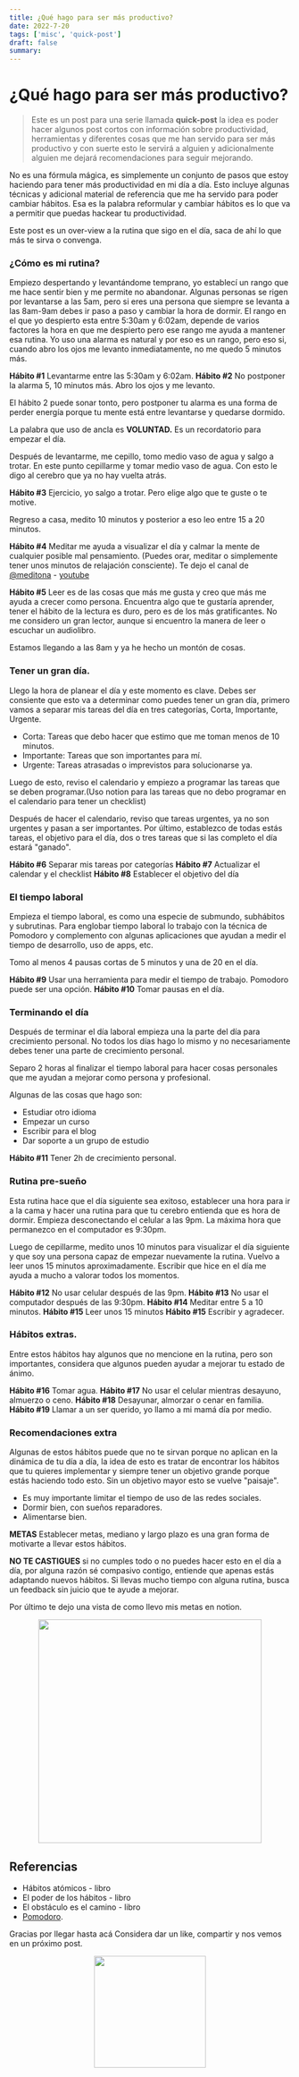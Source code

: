 ```yaml
---
title: ¿Qué hago para ser más productivo?
date: 2022-7-20
tags: ['misc', 'quick-post']
draft: false
summary:
---
```


# ¿Qué hago para ser más productivo?

> Este es un post para una serie llamada **quick-post** la idea es poder hacer algunos post cortos con información sobre productividad, herramientas y diferentes cosas que me han servido para ser más productivo y con suerte esto le servirá a alguien y adicionalmente alguien me dejará recomendaciones para seguir mejorando.

No es una fórmula mágica, es simplemente un conjunto de pasos que estoy haciendo para tener más productividad en mi día a día. Esto incluye algunas técnicas y adicional material de referencia que me ha servido para poder cambiar hábitos. Esa es la palabra reformular y cambiar hábitos es lo que va a permitir que puedas hackear tu productividad.

Este post es un over-view a la rutina que sigo en el día, saca de ahí lo que más te sirva o convenga.

### ¿Cómo es mi rutina?

Empiezo despertando y levantándome temprano, yo establecí un rango que me hace sentir bien y me permite no abandonar.
Algunas personas se rigen por levantarse a las 5am, pero si eres una persona que siempre se levanta a las 8am-9am debes ir paso a paso y cambiar la hora de dormir.
El rango en el que yo despierto esta entre 5:30am y 6:02am, depende de varios factores la hora en que me despierto pero ese rango me ayuda a mantener esa rutina. Yo uso una alarma es natural y por eso es un rango, pero eso si, cuando abro los ojos me levanto inmediatamente, no me quedo 5 minutos más.

**Hábito #1** Levantarme entre las 5:30am y 6:02am.
**Hábito #2** No postponer la alarma 5, 10 minutos más. Abro los ojos y me levanto.

El hábito 2 puede sonar tonto, pero postponer tu alarma es una forma de perder energía porque tu mente está entre levantarse y quedarse dormido.

La palabra que uso de ancla es **VOLUNTAD.** Es un recordatorio para empezar el día.

Después de levantarme, me cepillo, tomo medio vaso de agua y salgo a trotar.
En este punto cepillarme y tomar medio vaso de agua. Con esto le digo al cerebro que ya no hay vuelta atrás.

**Hábito #3** Ejercicio, yo salgo a trotar. Pero elige algo que te guste o te motive.

Regreso a casa, medito 10 minutos y posterior a eso leo entre 15 a 20 minutos.

**Hábito #4** Meditar me ayuda a visualizar el día y calmar la mente de cualquier posible mal pensamiento. (Puedes orar, meditar o simplemente tener unos minutos de relajación consciente).
Te dejo el canal de [@meditona](https://www.instagram.com/meditona_/) - [youtube](https://www.youtube.com/channel/UCmcJwepLtFI5ciRnSUXWH_Q)

**Hábito #5** Leer es de las cosas que más me gusta y creo que más me ayuda a crecer como persona.
Encuentra algo que te gustaría aprender, tener el hábito de la lectura es duro, pero es de los más gratificantes. No me considero un gran lector, aunque si encuentro la manera de leer o escuchar un audiolibro.

Estamos llegando a las 8am y ya he hecho un montón de cosas.

### Tener un gran día.

Llego la hora de planear el día y este momento es clave. Debes ser consiente que esto va a determinar como puedes tener un gran día, primero vamos a separar mis tareas del día en tres categorías, Corta, Importante, Urgente.

- Corta: Tareas que debo hacer que estimo que me toman menos de 10 minutos.
- Importante: Tareas que son importantes para mí.
- Urgente: Tareas atrasadas o imprevistos para solucionarse ya.

Luego de esto, reviso el calendario y empiezo a programar las tareas que se deben programar.(Uso notion para las tareas que no debo programar en el calendario para tener un checklist)

Después de hacer el calendario, reviso que tareas urgentes, ya no son urgentes y pasan a ser importantes.
Por último, establezco de todas estás tareas, el objetivo para el día, dos o tres tareas que si las completo el día estará "ganado".

**Hábito #6** Separar mis tareas por categorías
**Hábito #7** Actualizar el calendar y el checklist
**Hábito #8** Establecer el objetivo del día

### El tiempo laboral

Empieza el tiempo laboral, es como una especie de submundo, subhábitos y subrutinas.
Para englobar tiempo laboral lo trabajo con la técnica de Pomodoro y complemento con algunas aplicaciones que ayudan a medir el tiempo de desarrollo, uso de apps, etc.

Tomo al menos 4 pausas cortas de 5 minutos y una de 20 en el día.

**Hábito #9** Usar una herramienta para medir el tiempo de trabajo. Pomodoro puede ser una opción.
**Hábito #10** Tomar pausas en el día.

### Terminando el día

Después de terminar el día laboral empieza una la parte del día para crecimiento personal.
No todos los días hago lo mismo y no necesariamente debes tener una parte de crecimiento personal.

Separo 2 horas al finalizar el tiempo laboral para hacer cosas personales que me ayudan a mejorar como persona y profesional.

Algunas de las cosas que hago son:

- Estudiar otro idioma
- Empezar un curso
- Escribir para el blog
- Dar soporte a un grupo de estudio

**Hábito #11** Tener 2h de crecimiento personal.

### Rutina pre-sueño

Esta rutina hace que el día siguiente sea exitoso, establecer una hora para ir a la cama y hacer una rutina para que tu cerebro entienda que es hora de dormir.
Empieza desconectando el celular a las 9pm.
La máxima hora que permanezco en el computador es 9:30pm.

Luego de cepillarme, medito unos 10 minutos para visualizar el día siguiente y que soy una persona capaz de empezar nuevamente la rutina.
Vuelvo a leer unos 15 minutos aproximadamente.
Escribir que hice en el día me ayuda a mucho a valorar todos los momentos.

**Hábito #12** No usar celular después de las 9pm.
**Hábito #13** No usar el computador después de las 9:30pm.
**Hábito #14** Meditar entre 5 a 10 minutos.
**Hábito #15** Leer unos 15 minutos
**Hábito #15** Escribir y agradecer.

### Hábitos extras.

Entre estos hábitos hay algunos que no mencione en la rutina, pero son importantes, considera que algunos pueden ayudar a mejorar tu estado de ánimo.

**Hábito #16** Tomar agua.
**Hábito #17** No usar el celular mientras desayuno, almuerzo o ceno.
**Hábito #18** Desayunar, almorzar o cenar en familia.
**Hábito #19** Llamar a un ser querido, yo llamo a mi mamá día por medio.

### Recomendaciones extra

Algunas de estos hábitos puede que no te sirvan porque no aplican en la dinámica de tu día a día, la idea de esto es tratar de encontrar los hábitos que tu quieres implementar y siempre tener un objetivo grande porque estás haciendo todo esto. Sin un objetivo mayor esto se vuelve "paisaje".

- Es muy importante limitar el tiempo de uso de las redes sociales.
- Dormir bien, con sueños reparadores.
- Alimentarse bien.

**METAS** Establecer metas, mediano y largo plazo es una gran forma de motivarte a llevar estos hábitos.

**NO TE CASTIGUES** si no cumples todo o no puedes hacer esto en el día a día, por alguna razón sé compasivo contigo, entiende que apenas estás adaptando nuevos hábitos. Si llevas mucho tiempo con alguna rutina, busca un feedback sin juicio que te ayude a mejorar.

Por último te dejo una vista de como llevo mis metas en notion.

<p align="center" width="100%">
  <img src="/static/images/misc/habitos.png" width="400" />
</p>

## Referencias

- Hábitos atómicos - libro
- El poder de los hábitos - libro
- El obstáculo es el camino - libro
- [Pomodoro](https://es.wikipedia.org/wiki/Técnica_Pomodoro).

Gracias por llegar hasta acá Considera dar un like, compartir y nos vemos en un próximo post.

<p align="center" width="100%">
  <img src="https://i.imgur.com/q7fqQHS.gif" width="200" />
</p>
